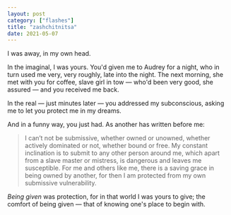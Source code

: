 ```yaml
---
layout: post
category: ["flashes"]
title: "zashchitnitsa"
date: 2021-05-07
---
```


I was away, in my own head.

In the imaginal, I was yours. You'd given me to Audrey for a night, who in turn used me very, very roughly, late into the night. The next morning, she met with you for coffee, slave girl in tow — who'd been very good, she assured — and you received me back.

In the real — just minutes later — you addressed my subconscious, asking me to let you protect me in my dreams.

And in a funny way, you just had. As another has written before me:

> I can’t not be submissive, whether owned or unowned, whether actively dominated or not, whether bound or free. My constant inclination is to submit to any other person around me, which apart from a slave master or mistress, is dangerous and leaves me susceptible. For me and others like me, there is a saving grace in being owned by another, for then I am protected from my own submissive vulnerability.

*Being given* was protection, for in that world I was yours to give; the comfort of being given — that of knowing one's place to begin with.